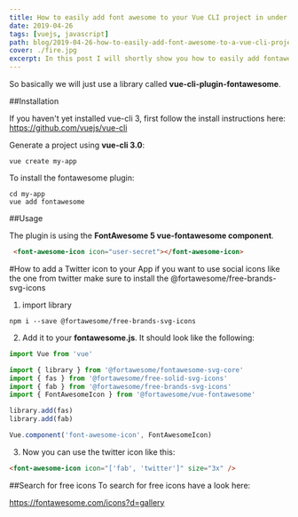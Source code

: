 ```yaml
---
title: How to easily add font awesome to your Vue CLI project in under 2 min.
date: 2019-04-26
tags: [vuejs, javascript]
path: blog/2019-04-26-how-to-easily-add-font-awesome-to-a-vue-cli-project-under-2-min
cover: ./fire.jpg
excerpt: In this post I will shortly show you how to easily add fontawesome to your Vue Cli project.
---
```


So basically we will just use a library called **vue-cli-plugin-fontawesome**.

##Installation
                                  
If you haven't yet installed vue-cli 3, first follow the install instructions here: https://github.com/vuejs/vue-cli

Generate a project using **vue-cli 3.0**:

```none
vue create my-app
```

To install the fontawesome plugin:

```none
cd my-app
vue add fontawesome
```

##Usage

The plugin is using the **FontAwesome 5 vue-fontawesome component**.


```html
 <font-awesome-icon icon="user-secret"></font-awesome-icon>
```

#How to add a Twitter icon to your App
if you want to use social icons like the one from twitter make sure to install the @fortawesome/free-brands-svg-icons

1. import library
 
 ```none
 npm i --save @fortawesome/free-brands-svg-icons
 ```
 
2. Add it to your **fontawesome.js**. It should look like the following:
 
```javascript
import Vue from 'vue'

import { library } from '@fortawesome/fontawesome-svg-core'
import { fas } from '@fortawesome/free-solid-svg-icons'
import { fab } from '@fortawesome/free-brands-svg-icons'
import { FontAwesomeIcon } from '@fortawesome/vue-fontawesome'

library.add(fas)
library.add(fab)

Vue.component('font-awesome-icon', FontAwesomeIcon)
```

3. Now you can use the twitter icon like this:

```html
<font-awesome-icon icon="['fab', 'twitter']" size="3x" />
```

##Search for free icons
To search for free icons have a look here:

https://fontawesome.com/icons?d=gallery



